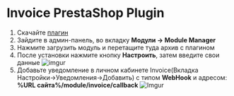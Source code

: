# Invoice PrestaShop Plugin

1. Скачайте [плагин]()
2. Зайдите в админ-панель, во вкладку **Модули -> Module Manager**
3. Нажмите загрузить модуль и перетащите туда архив с плагином
4. После установки нажмите кнопку **Настроить**, затем введите свои данные
![imgur](https://imgur.com/jyu3ghU.png)
6. Добавьте уведомление в личном кабинете Invoice(Вкладка Настройки->Уведомления->Добавить)
   с типом **WebHook** и адресом: **%URL сайта%/module/invoice/callback**
![Imgur](https://imgur.com/LZEozhf.png)
